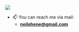 ![](https://github.com/halfrost/halfrost/blob/master/icons/header_1.png)

- 📫 You can reach me via mail:
    - **neilohene@gmail.com**
<!-- 
<div align="center">
<a href="http://www.github.com/0xDVC"><img src="https://github-readme-streak-stats.herokuapp.com/?user=0xDVC&stroke=ffffff&background=1c1917&ring=0891b2&fire=0891b2&currStreakNum=ffffff&currStreakLabel=0891b2&sideNums=ffffff&sideLabels=ffffff&dates=ffffff&hide_border=true" /></a>
</div>
